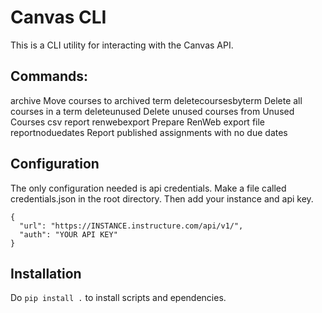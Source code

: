 # Canvas CLI

This is a CLI utility for interacting with the Canvas API. 

## Commands:
  archive              Move courses to archived term
  deletecoursesbyterm  Delete all courses in a term
  deleteunused         Delete unused courses from Unused Courses csv report
  renwebexport         Prepare RenWeb export file
  reportnoduedates     Report published assignments with no due dates

## Configuration

The only configuration needed is api credentials. Make a file called credentials.json in the root directory. Then add your instance and api key.
```
{
  "url": "https://INSTANCE.instructure.com/api/v1/",
  "auth": "YOUR API KEY"
}
```

## Installation
Do ```pip install .``` to install scripts and ependencies.
